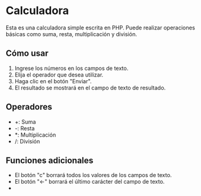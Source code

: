 # Calculadora

Esta es una calculadora simple escrita en PHP. Puede realizar operaciones básicas como suma, resta, multiplicación y división.

## Cómo usar

1. Ingrese los números en los campos de texto.
2. Elija el operador que desea utilizar.
3. Haga clic en el botón "Enviar".
4. El resultado se mostrará en el campo de texto de resultado.

## Operadores

* +: Suma
* -: Resta
* *: Multiplicación
* /: División

## Funciones adicionales

* El botón "c" borrará todos los valores de los campos de texto.
* El botón "←" borrará el último carácter del campo de texto.
* 
